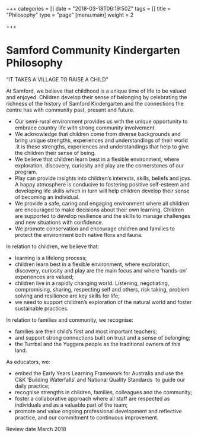 +++
categories = []
date = "2018-03-18T06:19:50Z"
tags = []
title = "Philosophy"
type = "page"
[menu.main]
weight = 2

+++
# Samford Community Kindergarten Philosophy

“IT TAKES A VILLAGE TO RAISE A CHILD”

At Samford, we believe that childhood is a unique time of life to be valued and enjoyed. Children develop their sense of belonging by celebrating the richness of the history of Samford Kindergarten and the connections the centre has with community past, present and future.

* Our semi-rural environment provides us with the unique opportunity to embrace country life with strong community involvement.
* We acknowledge that children come from diverse backgrounds and bring unique strengths, experiences and understandings of their world .It is these strengths, experiences and understandings that help to give the children their sense of being.
* We believe that children learn best in a flexible environment, where exploration, discovery, curiosity and play are the cornerstones of our program.
* Play can provide insights into children’s interests, skills, beliefs and joys. A happy atmosphere is conducive to fostering positive self-esteem and developing life skills which in turn will help children develop their sense of becoming an individual.
* We provide a safe, caring and engaging environment where all children are encouraged to make decisions about their own learning. Children are supported to develop resilience and the skills to manage challenges and new situations with confidence.
* We promote conservation and encourage children and families to protect the environment both native flora and fauna.

In relation to children, we believe that:

* learning is a lifelong process;
* children learn best in a flexible environment, where exploration, discovery, curiosity and play are the main focus and where ‘hands-on’ experiences are valued;
* children live in a rapidly changing world. Listening, negotiating, compromising, sharing, respecting self and others, risk taking, problem solving and resilience are key skills for life;
* we need to support children’s exploration of the natural world and foster sustainable practices.

In relation to families and community, we recognise:

* families are their child’s first and most important teachers;
* and support strong connections built on trust and a sense of belonging;
* the Turrbal and the Yuggera people as the traditional owners of this land.

As educators, we:

* embed the Early Years Learning Framework for Australia and use the C&K ‘Building Waterfalls’ and National Quality Standards  to guide our daily practice;
* recognise strengths in children, families, colleagues and the community;
* foster a collaborative approach where all staff are respected as individuals and as a valuable part of the team;
* promote and value ongoing professional development and reflective practice, and our commitment to continuous improvement.

Review date March 2018